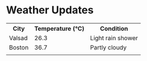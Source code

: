 # Weather Updates

<!-- WEATHER-UPDATE-START -->
<table><tr><th>City</th><th>Temperature (°C)</th><th>Condition</th></tr><tr><td>Valsad</td><td>26.3</td><td>Light rain shower</td></tr><tr><td>Boston</td><td>36.7</td><td>Partly cloudy</td></tr><tr><td></td><td></td><td></td></tr></table>
<!-- WEATHER-UPDATE-END -->
